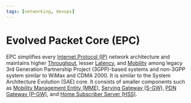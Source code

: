 ```yaml
---
tags: [networking, devops]
---
```


# Evolved Packet Core (EPC)

EPC simplifies every [Internet Protocol (IP)](202206151223.md) network
architecture and maintains higher [Throughput](202304111957.md), lesser
[Latency](202304111955.md), and [Mobility](202303292141.md) among legacy 3rd
Generation Partnership Project (3GPP)-based systems and non-3GPP system similar
to WiMax and CDMA 2000. It is similar to the System Architecture Evolution (SAE)
core. It consists of smaller components such as [Mobility Management Entity (MME)](202305131741.md),
[Serving Gateway (S-GW)](202305131747.md), [PDN Gateway (P-GW)](202305131751.md),
and [Home Subscriber Server (HSS)](202305131753.md).
